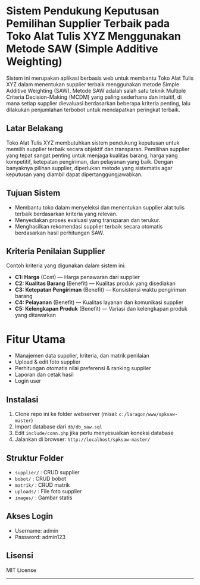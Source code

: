 # Sistem Pendukung Keputusan Pemilihan Supplier Terbaik pada Toko Alat Tulis XYZ Menggunakan Metode SAW (Simple Additive Weighting)

Sistem ini merupakan aplikasi berbasis web untuk membantu Toko Alat Tulis XYZ dalam menentukan supplier terbaik menggunakan metode Simple Additive Weighting (SAW). Metode SAW adalah salah satu teknik Multiple Criteria Decision-Making (MCDM) yang paling sederhana dan intuitif, di mana setiap supplier dievaluasi berdasarkan beberapa kriteria penting, lalu dilakukan penjumlahan terbobot untuk mendapatkan peringkat terbaik.

## Latar Belakang

Toko Alat Tulis XYZ membutuhkan sistem pendukung keputusan untuk memilih supplier terbaik secara objektif dan transparan. Pemilihan supplier yang tepat sangat penting untuk menjaga kualitas barang, harga yang kompetitif, ketepatan pengiriman, dan pelayanan yang baik. Dengan banyaknya pilihan supplier, diperlukan metode yang sistematis agar keputusan yang diambil dapat dipertanggungjawabkan.

## Tujuan Sistem

- Membantu toko dalam menyeleksi dan menentukan supplier alat tulis terbaik berdasarkan kriteria yang relevan.
- Menyediakan proses evaluasi yang transparan dan terukur.
- Menghasilkan rekomendasi supplier terbaik secara otomatis berdasarkan hasil perhitungan SAW.

## Kriteria Penilaian Supplier

Contoh kriteria yang digunakan dalam sistem ini:

- **C1: Harga** (Cost) — Harga penawaran dari supplier
- **C2: Kualitas Barang** (Benefit) — Kualitas produk yang disediakan
- **C3: Ketepatan Pengiriman** (Benefit) — Konsistensi waktu pengiriman barang
- **C4: Pelayanan** (Benefit) — Kualitas layanan dan komunikasi supplier
- **C5: Kelengkapan Produk** (Benefit) — Variasi dan kelengkapan produk yang ditawarkan

# Fitur Utama

- Manajemen data supplier, kriteria, dan matrik penilaian
- Upload & edit foto supplier
- Perhitungan otomatis nilai preferensi & ranking supplier
- Laporan dan cetak hasil
- Login user

## Instalasi

1. Clone repo ini ke folder webserver (misal: `c:/laragon/www/spksaw-master`)
2. Import database dari `db/db_saw.sql`
3. Edit `include/conn.php` jika perlu menyesuaikan koneksi database
4. Jalankan di browser: `http://localhost/spksaw-master/`

## Struktur Folder

- `supplier/` : CRUD supplier
- `bobot/` : CRUD bobot
- `matrik/` : CRUD matrik
- `uploads/` : File foto supplier
- `images/` : Gambar statis

## Akses Login

- Username: admin
- Password: admin123

## Lisensi

MIT License

---
